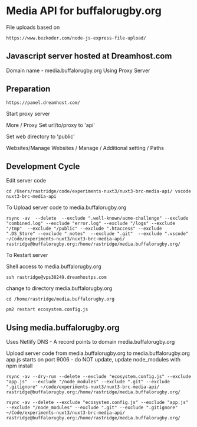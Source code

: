 # Media API for buffalorugby.org

File uploads based on

```
https://www.bezkoder.com/node-js-express-file-upload/
```

## Javascript server hosted at Dreamhost.com

Domain name - media.buffalorugby.org
Using Proxy Server

## Preparation

```
https://panel.dreamhost.com/
```

Start proxy server

More / Proxy
Set url/to/proxy to 'api'

Set web directory to 'public'

Websites/Manage Websites / Manage / Additional setting / Paths

## Development Cycle

Edit server code

```
cd /Users/rastridge/code/experiments-nuxt3/nuxt3-brc-media-api/ vscode nuxt3-brc-media-api
```

To Upload server code to media.buffalorugby.org

```
rsync -av  --delete  --exclude ".well-known/acme-challenge" --exclude "combined.log" --exclude "error.log" --exclude "/logs" --exclude "/tmp"  --exclude "/public" --exclude ".htaccess" --exclude ".DS_Store" --exclude "_notes"  --exclude ".git"  --exclude ".vscode"   ~/Code/experiments-nuxt3/nuxt3-brc-media-api/ rastridge@buffalorugby.org:/home/rastridge/media.buffalorugby.org/
```

To Restart server

Shell access to media.buffalorugby.org

```
ssh rastridge@vps30249.dreamhostps.com
```

change to directory media.buffalorugby.org

```
cd /home/rastridge/media.buffalorugby.org
```

```
pm2 restart ecosystem.config.js
```

## Using media.buffalorugby.org

Uses Netlify DNS - A record points to domain media.buffalorugby.org

Upload server code from media.buffalorugby.org to media.buffalorugby.org
app.js starts on port 9006 - do NOT update, update node_modules with npm install

```
rsync -av --dry-run --delete --exclude "ecosystem.config.js" --exclude "app.js"  --exclude "/node_modules" --exclude ".git" --exclude ".gitignore" ~/code/experiments-nuxt3/nuxt3-brc-media-api/ rastridge@buffalorugby.org:/home/rastridge/media.buffalorugby.org/
```

```
rsync -av --delete --exclude "ecosystem.config.js" --exclude "app.js"  --exclude "/node_modules" --exclude ".git" --exclude ".gitignore" ~/Code/experiments-nuxt3/nuxt3-brc-media-api/ rastridge@buffalorugby.org:/home/rastridge/media.buffalorugby.org/

```
